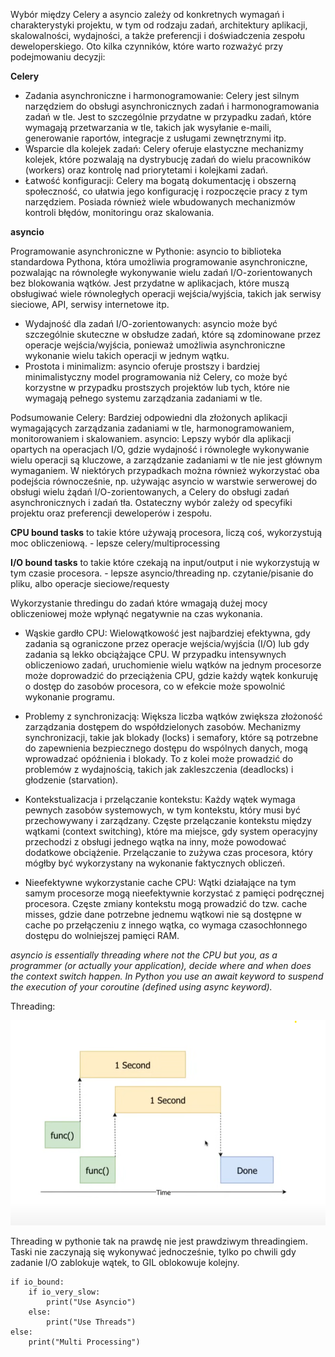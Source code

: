 Wybór między Celery a asyncio zależy od konkretnych wymagań i charakterystyki projektu, w tym od rodzaju zadań, architektury aplikacji, skalowalności, wydajności, a także preferencji i doświadczenia zespołu deweloperskiego. Oto kilka czynników, które warto rozważyć przy podejmowaniu decyzji:

**Celery**
* Zadania asynchroniczne i harmonogramowanie: Celery jest silnym narzędziem do obsługi asynchronicznych zadań i harmonogramowania zadań w tle. Jest to szczególnie przydatne w przypadku zadań, które wymagają przetwarzania w tle, takich jak wysyłanie e-maili, generowanie raportów, integracje z usługami zewnętrznymi itp.
* Wsparcie dla kolejek zadań: Celery oferuje elastyczne mechanizmy kolejek, które pozwalają na dystrybucję zadań do wielu pracowników (workers) oraz kontrolę nad priorytetami i kolejkami zadań.
* Łatwość konfiguracji: Celery ma bogatą dokumentację i obszerną społeczność, co ułatwia jego konfigurację i rozpoczęcie pracy z tym narzędziem. Posiada również wiele wbudowanych mechanizmów kontroli błędów, monitoringu oraz skalowania.

**asyncio**

Programowanie asynchroniczne w Pythonie: asyncio to biblioteka standardowa Pythona, która umożliwia programowanie asynchroniczne, pozwalając na równoległe wykonywanie wielu zadań I/O-zorientowanych bez blokowania wątków. Jest przydatne w aplikacjach, które muszą obsługiwać wiele równoległych operacji wejścia/wyjścia, takich jak serwisy sieciowe, API, serwisy internetowe itp.

* Wydajność dla zadań I/O-zorientowanych: asyncio może być szczególnie skuteczne w obsłudze zadań, które są zdominowane przez operacje wejścia/wyjścia, ponieważ umożliwia asynchroniczne wykonanie wielu takich operacji w jednym wątku.
* Prostota i minimalizm: asyncio oferuje prostszy i bardziej minimalistyczny model programowania niż Celery, co może być korzystne w przypadku prostszych projektów lub tych, które nie wymagają pełnego systemu zarządzania zadaniami w tle.
 
Podsumowanie
Celery: Bardziej odpowiedni dla złożonych aplikacji wymagających zarządzania zadaniami w tle, harmonogramowaniem, monitorowaniem i skalowaniem.
asyncio: Lepszy wybór dla aplikacji opartych na operacjach I/O, gdzie wydajność i równoległe wykonywanie wielu operacji są kluczowe, a zarządzanie zadaniami w tle nie jest głównym wymaganiem.
W niektórych przypadkach można również wykorzystać oba podejścia równocześnie, np. używając asyncio w warstwie serwerowej do obsługi wielu żądań I/O-zorientowanych, a Celery do obsługi zadań asynchronicznych i zadań tła. Ostateczny wybór zależy od specyfiki projektu oraz preferencji deweloperów i zespołu.

**CPU bound tasks** to takie które używają procesora, liczą coś, wykorzystują moc obliczeniową. - lepsze celery/multiprocessing

**I/O bound tasks** to takie które czekają na input/output i nie wykorzystują w tym czasie procesora. - lepsze asyncio/threading
np. czytanie/pisanie do pliku, albo operacje sieciowe/requesty

Wykorzystanie thredingu do zadań które wmagają dużej mocy obliczeniowej może wpłynąć negatywnie na czas wykonania.

* Wąskie gardło CPU: Wielowątkowość jest najbardziej efektywna, gdy zadania są ograniczone przez operacje wejścia/wyjścia (I/O) lub gdy zadania są lekko obciążające CPU. W przypadku intensywnych obliczeniowo zadań, uruchomienie wielu wątków na jednym procesorze może doprowadzić do przeciążenia CPU, gdzie każdy wątek konkuruję o dostęp do zasobów procesora, co w efekcie może spowolnić wykonanie programu.

* Problemy z synchronizacją: Większa liczba wątków zwiększa złożoność zarządzania dostępem do współdzielonych zasobów. Mechanizmy synchronizacji, takie jak blokady (locks) i semafory, które są potrzebne do zapewnienia bezpiecznego dostępu do wspólnych danych, mogą wprowadzać opóźnienia i blokady. To z kolei może prowadzić do problemów z wydajnością, takich jak zakleszczenia (deadlocks) i głodzenie (starvation).

* Kontekstualizacja i przelączanie kontekstu: Każdy wątek wymaga pewnych zasobów systemowych, w tym kontekstu, który musi być przechowywany i zarządzany. Częste przelączanie kontekstu między wątkami (context switching), które ma miejsce, gdy system operacyjny przechodzi z obsługi jednego wątka na inny, może powodować dodatkowe obciążenie. Przelączanie to zużywa czas procesora, który mógłby być wykorzystany na wykonanie faktycznych obliczeń.

* Nieefektywne wykorzystanie cache CPU: Wątki działające na tym samym procesorze mogą nieefektywnie korzystać z pamięci podręcznej procesora. Częste zmiany kontekstu mogą prowadzić do tzw. cache misses, gdzie dane potrzebne jednemu wątkowi nie są dostępne w cache po przełączeniu z innego wątka, co wymaga czasochłonnego dostępu do wolniejszej pamięci RAM.


_asyncio is essentially threading where not the CPU but you, as a programmer (or actually your application), 
decide where and when does the context switch happen. In Python you use an await keyword to suspend the execution of your coroutine (defined using async keyword)._

Threading:

![img.png](obrazki/img.png)


Threading w pythonie tak na prawdę nie jest prawdziwym threadingiem.
Taski nie zaczynają się wykonywać jednocześnie, tylko po chwili gdy zadanie I/O zablokuje wątek, to GIL oblokowuje kolejny. 


```
if io_bound:
    if io_very_slow:
        print("Use Asyncio")
    else:
        print("Use Threads")
else:
    print("Multi Processing")
```